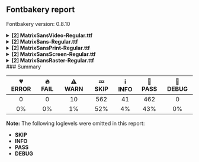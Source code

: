 ## Fontbakery report

Fontbakery version: 0.8.10

<details><summary><b>[2] MatrixSansVideo-Regular.ttf</b></summary><div><details><summary>⚠ <b>WARN:</b> Checking OS/2 achVendID. (<a href="https://font-bakery.readthedocs.io/en/stable/fontbakery/profiles/googlefonts.html#com.google.fonts/check/vendor_id">com.google.fonts/check/vendor_id</a>)</summary><div>


* ⚠ **WARN** OS/2 VendorID is 'PfEd', a font editor default. If you registered it recently, then it's safe to ignore this warning message. Otherwise, you should set it to your own unique 4 character code, and register it with Microsoft at https://www.microsoft.com/typography/links/vendorlist.aspx
 [code: bad]
</div></details><details><summary>⚠ <b>WARN:</b> Check if each glyph has the recommended amount of contours. (<a href="https://font-bakery.readthedocs.io/en/stable/fontbakery/profiles/universal.html#com.google.fonts/check/contour_count">com.google.fonts/check/contour_count</a>)</summary><div>


* ⚠ **WARN** This font has a 'Soft Hyphen' character (codepoint 0x00AD) which is supposed to be zero-width and invisible, and is used to mark a hyphenation possibility within a word in the absence of or overriding dictionary hyphenation. It is mostly an obsolete mechanism now, and the character is only included in fonts for legacy codepage coverage. [code: softhyphen]
* ⚠ **WARN** This check inspects the glyph outlines and detects the total number of contours in each of them. The expected values are infered from the typical ammounts of contours observed in a large collection of reference font families. The divergences listed below may simply indicate a significantly different design on some of your glyphs. On the other hand, some of these may flag actual bugs in the font such as glyphs mapped to an incorrect codepoint. Please consider reviewing the design and codepoint assignment of these to make sure they are correct.

The following glyphs do not have the recommended number of contours:

	- Glyph name: percent	Contours detected: 3	Expected: 5

	- Glyph name: uni00AD	Contours detected: 1	Expected: 0

	- Glyph name: registered	Contours detected: 5	Expected: 3 or 4

	- Glyph name: onehalf	Contours detected: 2	Expected: 3

	- Glyph name: aring	Contours detected: 3	Expected: 4

	- Glyph name: uni0122	Contours detected: 1	Expected: 2

	- Glyph name: uni013B	Contours detected: 1	Expected: 2

	- Glyph name: uni013C	Contours detected: 1	Expected: 2

	- Glyph name: uogonek	Contours detected: 3	Expected: 1

	- Glyph name: uni0218	Contours detected: 1	Expected: 2 

	- And 20 more.

Use -F or --full-lists to disable shortening of long lists.
 [code: contour-count]
</div></details><br></div></details><details><summary><b>[2] MatrixSans-Regular.ttf</b></summary><div><details><summary>⚠ <b>WARN:</b> Checking OS/2 achVendID. (<a href="https://font-bakery.readthedocs.io/en/stable/fontbakery/profiles/googlefonts.html#com.google.fonts/check/vendor_id">com.google.fonts/check/vendor_id</a>)</summary><div>


* ⚠ **WARN** OS/2 VendorID is 'PfEd', a font editor default. If you registered it recently, then it's safe to ignore this warning message. Otherwise, you should set it to your own unique 4 character code, and register it with Microsoft at https://www.microsoft.com/typography/links/vendorlist.aspx
 [code: bad]
</div></details><details><summary>⚠ <b>WARN:</b> Check if each glyph has the recommended amount of contours. (<a href="https://font-bakery.readthedocs.io/en/stable/fontbakery/profiles/universal.html#com.google.fonts/check/contour_count">com.google.fonts/check/contour_count</a>)</summary><div>


* ⚠ **WARN** This font has a 'Soft Hyphen' character (codepoint 0x00AD) which is supposed to be zero-width and invisible, and is used to mark a hyphenation possibility within a word in the absence of or overriding dictionary hyphenation. It is mostly an obsolete mechanism now, and the character is only included in fonts for legacy codepage coverage. [code: softhyphen]
* ⚠ **WARN** This check inspects the glyph outlines and detects the total number of contours in each of them. The expected values are infered from the typical ammounts of contours observed in a large collection of reference font families. The divergences listed below may simply indicate a significantly different design on some of your glyphs. On the other hand, some of these may flag actual bugs in the font such as glyphs mapped to an incorrect codepoint. Please consider reviewing the design and codepoint assignment of these to make sure they are correct.

The following glyphs do not have the recommended number of contours:

	- Glyph name: percent	Contours detected: 3	Expected: 5

	- Glyph name: uni00AD	Contours detected: 1	Expected: 0

	- Glyph name: registered	Contours detected: 5	Expected: 3 or 4

	- Glyph name: onehalf	Contours detected: 2	Expected: 3

	- Glyph name: aring	Contours detected: 3	Expected: 4

	- Glyph name: uni0122	Contours detected: 1	Expected: 2

	- Glyph name: uni013B	Contours detected: 1	Expected: 2

	- Glyph name: uni013C	Contours detected: 1	Expected: 2

	- Glyph name: uogonek	Contours detected: 2	Expected: 1

	- Glyph name: uni0218	Contours detected: 1	Expected: 2 

	- And 20 more.

Use -F or --full-lists to disable shortening of long lists.
 [code: contour-count]
</div></details><br></div></details><details><summary><b>[2] MatrixSansPrint-Regular.ttf</b></summary><div><details><summary>⚠ <b>WARN:</b> Checking OS/2 achVendID. (<a href="https://font-bakery.readthedocs.io/en/stable/fontbakery/profiles/googlefonts.html#com.google.fonts/check/vendor_id">com.google.fonts/check/vendor_id</a>)</summary><div>


* ⚠ **WARN** OS/2 VendorID is 'PfEd', a font editor default. If you registered it recently, then it's safe to ignore this warning message. Otherwise, you should set it to your own unique 4 character code, and register it with Microsoft at https://www.microsoft.com/typography/links/vendorlist.aspx
 [code: bad]
</div></details><details><summary>⚠ <b>WARN:</b> Check if each glyph has the recommended amount of contours. (<a href="https://font-bakery.readthedocs.io/en/stable/fontbakery/profiles/universal.html#com.google.fonts/check/contour_count">com.google.fonts/check/contour_count</a>)</summary><div>


* ⚠ **WARN** This font has a 'Soft Hyphen' character (codepoint 0x00AD) which is supposed to be zero-width and invisible, and is used to mark a hyphenation possibility within a word in the absence of or overriding dictionary hyphenation. It is mostly an obsolete mechanism now, and the character is only included in fonts for legacy codepage coverage. [code: softhyphen]
* ⚠ **WARN** This check inspects the glyph outlines and detects the total number of contours in each of them. The expected values are infered from the typical ammounts of contours observed in a large collection of reference font families. The divergences listed below may simply indicate a significantly different design on some of your glyphs. On the other hand, some of these may flag actual bugs in the font such as glyphs mapped to an incorrect codepoint. Please consider reviewing the design and codepoint assignment of these to make sure they are correct.

The following glyphs do not have the recommended number of contours:

	- Glyph name: exclam	Contours detected: 6	Expected: 2

	- Glyph name: quotedbl	Contours detected: 6	Expected: 2

	- Glyph name: numbersign	Contours detected: 20	Expected: 2

	- Glyph name: dollar	Contours detected: 17	Expected: 1, 3 or 5

	- Glyph name: percent	Contours detected: 13	Expected: 5

	- Glyph name: ampersand	Contours detected: 14	Expected: 1, 2 or 3

	- Glyph name: quotesingle	Contours detected: 3	Expected: 1

	- Glyph name: parenleft	Contours detected: 7	Expected: 1

	- Glyph name: parenright	Contours detected: 7	Expected: 1

	- Glyph name: asterisk	Contours detected: 11	Expected: 1 or 4 

	- And 715 more.

Use -F or --full-lists to disable shortening of long lists.
 [code: contour-count]
</div></details><br></div></details><details><summary><b>[2] MatrixSansScreen-Regular.ttf</b></summary><div><details><summary>⚠ <b>WARN:</b> Checking OS/2 achVendID. (<a href="https://font-bakery.readthedocs.io/en/stable/fontbakery/profiles/googlefonts.html#com.google.fonts/check/vendor_id">com.google.fonts/check/vendor_id</a>)</summary><div>


* ⚠ **WARN** OS/2 VendorID is 'PfEd', a font editor default. If you registered it recently, then it's safe to ignore this warning message. Otherwise, you should set it to your own unique 4 character code, and register it with Microsoft at https://www.microsoft.com/typography/links/vendorlist.aspx
 [code: bad]
</div></details><details><summary>⚠ <b>WARN:</b> Check if each glyph has the recommended amount of contours. (<a href="https://font-bakery.readthedocs.io/en/stable/fontbakery/profiles/universal.html#com.google.fonts/check/contour_count">com.google.fonts/check/contour_count</a>)</summary><div>


* ⚠ **WARN** This font has a 'Soft Hyphen' character (codepoint 0x00AD) which is supposed to be zero-width and invisible, and is used to mark a hyphenation possibility within a word in the absence of or overriding dictionary hyphenation. It is mostly an obsolete mechanism now, and the character is only included in fonts for legacy codepage coverage. [code: softhyphen]
* ⚠ **WARN** This check inspects the glyph outlines and detects the total number of contours in each of them. The expected values are infered from the typical ammounts of contours observed in a large collection of reference font families. The divergences listed below may simply indicate a significantly different design on some of your glyphs. On the other hand, some of these may flag actual bugs in the font such as glyphs mapped to an incorrect codepoint. Please consider reviewing the design and codepoint assignment of these to make sure they are correct.

The following glyphs do not have the recommended number of contours:

	- Glyph name: exclam	Contours detected: 6	Expected: 2

	- Glyph name: quotedbl	Contours detected: 6	Expected: 2

	- Glyph name: numbersign	Contours detected: 20	Expected: 2

	- Glyph name: dollar	Contours detected: 17	Expected: 1, 3 or 5

	- Glyph name: percent	Contours detected: 13	Expected: 5

	- Glyph name: ampersand	Contours detected: 14	Expected: 1, 2 or 3

	- Glyph name: quotesingle	Contours detected: 3	Expected: 1

	- Glyph name: parenleft	Contours detected: 7	Expected: 1

	- Glyph name: parenright	Contours detected: 7	Expected: 1

	- Glyph name: asterisk	Contours detected: 11	Expected: 1 or 4 

	- And 715 more.

Use -F or --full-lists to disable shortening of long lists.
 [code: contour-count]
</div></details><br></div></details><details><summary><b>[2] MatrixSansRaster-Regular.ttf</b></summary><div><details><summary>⚠ <b>WARN:</b> Checking OS/2 achVendID. (<a href="https://font-bakery.readthedocs.io/en/stable/fontbakery/profiles/googlefonts.html#com.google.fonts/check/vendor_id">com.google.fonts/check/vendor_id</a>)</summary><div>


* ⚠ **WARN** OS/2 VendorID is 'PfEd', a font editor default. If you registered it recently, then it's safe to ignore this warning message. Otherwise, you should set it to your own unique 4 character code, and register it with Microsoft at https://www.microsoft.com/typography/links/vendorlist.aspx
 [code: bad]
</div></details><details><summary>⚠ <b>WARN:</b> Check if each glyph has the recommended amount of contours. (<a href="https://font-bakery.readthedocs.io/en/stable/fontbakery/profiles/universal.html#com.google.fonts/check/contour_count">com.google.fonts/check/contour_count</a>)</summary><div>


* ⚠ **WARN** This font has a 'Soft Hyphen' character (codepoint 0x00AD) which is supposed to be zero-width and invisible, and is used to mark a hyphenation possibility within a word in the absence of or overriding dictionary hyphenation. It is mostly an obsolete mechanism now, and the character is only included in fonts for legacy codepage coverage. [code: softhyphen]
* ⚠ **WARN** This check inspects the glyph outlines and detects the total number of contours in each of them. The expected values are infered from the typical ammounts of contours observed in a large collection of reference font families. The divergences listed below may simply indicate a significantly different design on some of your glyphs. On the other hand, some of these may flag actual bugs in the font such as glyphs mapped to an incorrect codepoint. Please consider reviewing the design and codepoint assignment of these to make sure they are correct.

The following glyphs do not have the recommended number of contours:

	- Glyph name: exclam	Contours detected: 6	Expected: 2

	- Glyph name: quotedbl	Contours detected: 6	Expected: 2

	- Glyph name: numbersign	Contours detected: 12	Expected: 2

	- Glyph name: dollar	Contours detected: 9	Expected: 1, 3 or 5

	- Glyph name: percent	Contours detected: 9	Expected: 5

	- Glyph name: ampersand	Contours detected: 13	Expected: 1, 2 or 3

	- Glyph name: quotesingle	Contours detected: 3	Expected: 1

	- Glyph name: parenleft	Contours detected: 7	Expected: 1

	- Glyph name: parenright	Contours detected: 7	Expected: 1

	- Glyph name: asterisk	Contours detected: 9	Expected: 1 or 4 

	- And 689 more.

Use -F or --full-lists to disable shortening of long lists.
 [code: contour-count]
</div></details><br></div></details>
### Summary

| 💔 ERROR | 🔥 FAIL | ⚠ WARN | 💤 SKIP | ℹ INFO | 🍞 PASS | 🔎 DEBUG |
|:-----:|:----:|:----:|:----:|:----:|:----:|:----:|
| 0 | 0 | 10 | 562 | 41 | 462 | 0 |
| 0% | 0% | 1% | 52% | 4% | 43% | 0% |

**Note:** The following loglevels were omitted in this report:
* **SKIP**
* **INFO**
* **PASS**
* **DEBUG**
